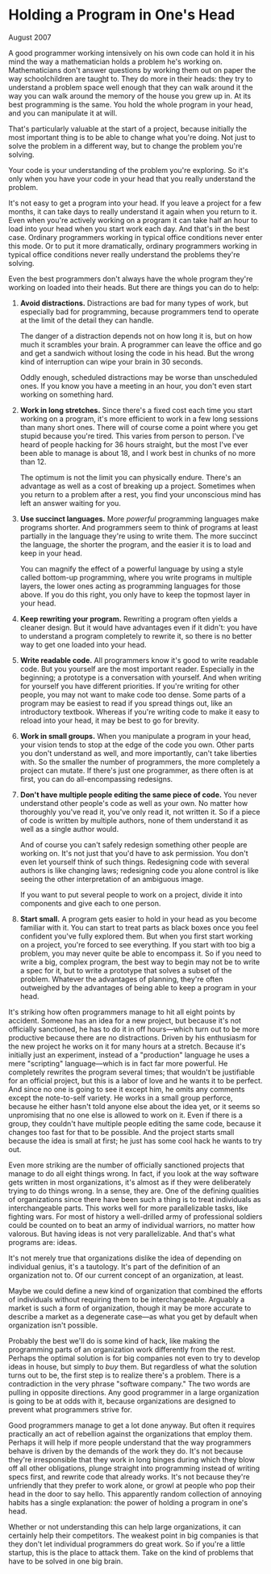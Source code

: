 # Holding a Program in One's Head

August 2007

A good programmer working intensively on his own code can hold it in his mind the way a mathematician holds a problem he's working on. Mathematicians don't answer questions by working them out on paper the way schoolchildren are taught to. They do more in their heads: they try to understand a problem space well enough that they can walk around it the way you can walk around the memory of the house you grew up in. At its best programming is the same. You hold the whole program in your head, and you can manipulate it at will.

That's particularly valuable at the start of a project, because initially the most important thing is to be able to change what you're doing. Not just to solve the problem in a different way, but to change the problem you're solving.

Your code is your understanding of the problem you're exploring. So it's only when you have your code in your head that you really understand the problem.

It's not easy to get a program into your head. If you leave a project for a few months, it can take days to really understand it again when you return to it. Even when you're actively working on a program it can take half an hour to load into your head when you start work each day. And that's in the best case. Ordinary programmers working in typical office conditions never enter this mode. Or to put it more dramatically, ordinary programmers working in typical office conditions never really understand the problems they're solving.

Even the best programmers don't always have the whole program they're working on loaded into their heads. But there are things you can do to help:

1. **Avoid distractions.** Distractions are bad for many types of work, but especially bad for programming, because programmers tend to operate at the limit of the detail they can handle.

   The danger of a distraction depends not on how long it is, but on how much it scrambles your brain. A programmer can leave the office and go and get a sandwich without losing the code in his head. But the wrong kind of interruption can wipe your brain in 30 seconds.

   Oddly enough, scheduled distractions may be worse than unscheduled ones. If you know you have a meeting in an hour, you don't even start working on something hard.

2. **Work in long stretches.** Since there's a fixed cost each time you start working on a program, it's more efficient to work in a few long sessions than many short ones. There will of course come a point where you get stupid because you're tired. This varies from person to person. I've heard of people hacking for 36 hours straight, but the most I've ever been able to manage is about 18, and I work best in chunks of no more than 12.

   The optimum is not the limit you can physically endure. There's an advantage as well as a cost of breaking up a project. Sometimes when you return to a problem after a rest, you find your unconscious mind has left an answer waiting for you.

3. **Use succinct languages.** More _powerful_ programming languages make programs shorter. And programmers seem to think of programs at least partially in the language they're using to write them. The more succinct the language, the shorter the program, and the easier it is to load and keep in your head.

   You can magnify the effect of a powerful language by using a style called bottom-up programming, where you write programs in multiple layers, the lower ones acting as programming languages for those above. If you do this right, you only have to keep the topmost layer in your head.

4. **Keep rewriting your program.** Rewriting a program often yields a cleaner design. But it would have advantages even if it didn't: you have to understand a program completely to rewrite it, so there is no better way to get one loaded into your head.

5. **Write readable code.** All programmers know it's good to write readable code. But you yourself are the most important reader. Especially in the beginning; a prototype is a conversation with yourself. And when writing for yourself you have different priorities. If you're writing for other people, you may not want to make code too dense. Some parts of a program may be easiest to read if you spread things out, like an introductory textbook. Whereas if you're writing code to make it easy to reload into your head, it may be best to go for brevity.

6. **Work in small groups.** When you manipulate a program in your head, your vision tends to stop at the edge of the code you own. Other parts you don't understand as well, and more importantly, can't take liberties with. So the smaller the number of programmers, the more completely a project can mutate. If there's just one programmer, as there often is at first, you can do all-encompassing redesigns.

7. **Don't have multiple people editing the same piece of code.** You never understand other people's code as well as your own. No matter how thoroughly you've read it, you've only read it, not written it. So if a piece of code is written by multiple authors, none of them understand it as well as a single author would.

   And of course you can't safely redesign something other people are working on. It's not just that you'd have to ask permission. You don't even let yourself think of such things. Redesigning code with several authors is like changing laws; redesigning code you alone control is like seeing the other interpretation of an ambiguous image.

   If you want to put several people to work on a project, divide it into components and give each to one person.

8. **Start small.** A program gets easier to hold in your head as you become familiar with it. You can start to treat parts as black boxes once you feel confident you've fully explored them. But when you first start working on a project, you're forced to see everything. If you start with too big a problem, you may never quite be able to encompass it. So if you need to write a big, complex program, the best way to begin may not be to write a spec for it, but to write a prototype that solves a subset of the problem. Whatever the advantages of planning, they're often outweighed by the advantages of being able to keep a program in your head.

It's striking how often programmers manage to hit all eight points by accident. Someone has an idea for a new project, but because it's not officially sanctioned, he has to do it in off hours—which turn out to be more productive because there are no distractions. Driven by his enthusiasm for the new project he works on it for many hours at a stretch. Because it's initially just an experiment, instead of a "production" language he uses a mere "scripting" language—which is in fact far more powerful. He completely rewrites the program several times; that wouldn't be justifiable for an official project, but this is a labor of love and he wants it to be perfect. And since no one is going to see it except him, he omits any comments except the note-to-self variety. He works in a small group perforce, because he either hasn't told anyone else about the idea yet, or it seems so unpromising that no one else is allowed to work on it. Even if there is a group, they couldn't have multiple people editing the same code, because it changes too fast for that to be possible. And the project starts small because the idea is small at first; he just has some cool hack he wants to try out.

Even more striking are the number of officially sanctioned projects that manage to do all eight things wrong. In fact, if you look at the way software gets written in most organizations, it's almost as if they were deliberately trying to do things wrong. In a sense, they are. One of the defining qualities of organizations since there have been such a thing is to treat individuals as interchangeable parts. This works well for more parallelizable tasks, like fighting wars. For most of history a well-drilled army of professional soldiers could be counted on to beat an army of individual warriors, no matter how valorous. But having ideas is not very parallelizable. And that's what programs are: ideas.

It's not merely true that organizations dislike the idea of depending on individual genius, it's a tautology. It's part of the definition of an organization not to. Of our current concept of an organization, at least.

Maybe we could define a new kind of organization that combined the efforts of individuals without requiring them to be interchangeable. Arguably a market is such a form of organization, though it may be more accurate to describe a market as a degenerate case—as what you get by default when organization isn't possible.

Probably the best we'll do is some kind of hack, like making the programming parts of an organization work differently from the rest. Perhaps the optimal solution is for big companies not even to try to develop ideas in house, but simply to _buy_ them. But regardless of what the solution turns out to be, the first step is to realize there's a problem. There is a contradiction in the very phrase "software company." The two words are pulling in opposite directions. Any good programmer in a large organization is going to be at odds with it, because organizations are designed to prevent what programmers strive for.

Good programmers manage to get a lot done anyway. But often it requires practically an act of rebellion against the organizations that employ them. Perhaps it will help if more people understand that the way programmers behave is driven by the demands of the work they do. It's not because they're irresponsible that they work in long binges during which they blow off all other obligations, plunge straight into programming instead of writing specs first, and rewrite code that already works. It's not because they're unfriendly that they prefer to work alone, or growl at people who pop their head in the door to say hello. This apparently random collection of annoying habits has a single explanation: the power of holding a program in one's head.

Whether or not understanding this can help large organizations, it can certainly help their competitors. The weakest point in big companies is that they don't let individual programmers do great work. So if you're a little startup, this is the place to attack them. Take on the kind of problems that have to be solved in one big brain.
